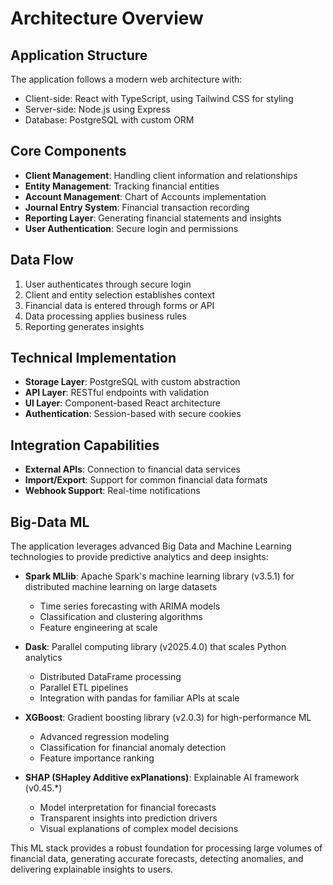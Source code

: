 # Architecture Overview

## Application Structure

The application follows a modern web architecture with:

- Client-side: React with TypeScript, using Tailwind CSS for styling
- Server-side: Node.js using Express
- Database: PostgreSQL with custom ORM

## Core Components

- **Client Management**: Handling client information and relationships
- **Entity Management**: Tracking financial entities
- **Account Management**: Chart of Accounts implementation
- **Journal Entry System**: Financial transaction recording
- **Reporting Layer**: Generating financial statements and insights
- **User Authentication**: Secure login and permissions

## Data Flow

1. User authenticates through secure login
2. Client and entity selection establishes context
3. Financial data is entered through forms or API
4. Data processing applies business rules
5. Reporting generates insights

## Technical Implementation

- **Storage Layer**: PostgreSQL with custom abstraction
- **API Layer**: RESTful endpoints with validation
- **UI Layer**: Component-based React architecture
- **Authentication**: Session-based with secure cookies

## Integration Capabilities

- **External APIs**: Connection to financial data services
- **Import/Export**: Support for common financial data formats
- **Webhook Support**: Real-time notifications

## Big-Data ML

The application leverages advanced Big Data and Machine Learning technologies to provide predictive analytics and deep insights:

- **Spark MLlib**: Apache Spark's machine learning library (v3.5.1) for distributed machine learning on large datasets
  - Time series forecasting with ARIMA models
  - Classification and clustering algorithms
  - Feature engineering at scale

- **Dask**: Parallel computing library (v2025.4.0) that scales Python analytics
  - Distributed DataFrame processing
  - Parallel ETL pipelines
  - Integration with pandas for familiar APIs at scale

- **XGBoost**: Gradient boosting library (v2.0.3) for high-performance ML
  - Advanced regression modeling
  - Classification for financial anomaly detection
  - Feature importance ranking

- **SHAP (SHapley Additive exPlanations)**: Explainable AI framework (v0.45.*)
  - Model interpretation for financial forecasts
  - Transparent insights into prediction drivers
  - Visual explanations of complex model decisions

This ML stack provides a robust foundation for processing large volumes of financial data, generating accurate forecasts, detecting anomalies, and delivering explainable insights to users.